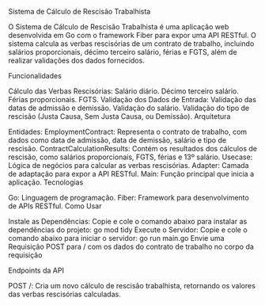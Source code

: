 Sistema de Cálculo de Rescisão Trabalhista

O Sistema de Cálculo de Rescisão Trabalhista é uma aplicação web desenvolvida em Go com o framework Fiber para expor uma API RESTful. O sistema calcula as verbas rescisórias de um contrato de trabalho, incluindo salários proporcionais, décimo terceiro salário, férias e FGTS, além de realizar validações dos dados fornecidos.

Funcionalidades

Cálculo das Verbas Rescisórias:
Salário diário.
Décimo terceiro salário.
Férias proporcionais.
FGTS.
Validação dos Dados de Entrada:
Validação das datas de admissão e demissão.
Validação do salário.
Validação do tipo de rescisão (Justa Causa, Sem Justa Causa, ou Demissão).
Arquitetura

Entidades:
EmploymentContract: Representa o contrato de trabalho, com dados como data de admissão, data de demissão, salário e tipo de rescisão.
ContractCalculationResults: Contém os resultados dos cálculos de rescisão, como salários proporcionais, FGTS, férias e 13º salário.
Usecase:
Lógica de negócios para calcular as verbas rescisórias.
Adapter:
Camada de adaptação para expor a API RESTful.
Main:
Função principal que inicia a aplicação.
Tecnologias

Go: Linguagem de programação.
Fiber: Framework para desenvolvimento de APIs RESTful.
Como Usar

Instale as Dependências: Copie e cole o comando abaixo para instalar as dependências do projeto:
go mod tidy
Execute o Servidor: Copie e cole o comando abaixo para iniciar o servidor:
go run main.go
Envie uma Requisição POST para / com os dados do contrato de trabalho no corpo da requisição 

Endpoints da API

POST /: Cria um novo cálculo de rescisão trabalhista, retornando os valores das verbas rescisórias calculadas.
